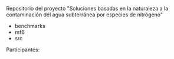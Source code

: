 
Repositorio del proyecto "Soluciones basadas en la naturaleza a la contaminación del agua subterránea por especies de nitrógeno"

* benchmarks
* mf6
* src

Participantes:
